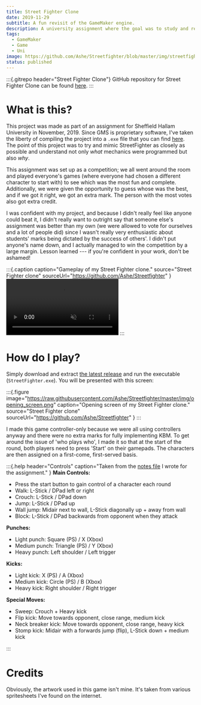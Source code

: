 ```yaml
---
title: Street Fighter Clone
date: 2019-11-29
subtitle: A fun revisit of the GameMaker engine.
description: A university assignment where the goal was to study and recreate Street Fighter's mechanics in our own clone of the game.
tags:
  - GameMaker
  - Game
  - Uni
image: https://github.com/Ashe/Streetfighter/blob/master/img/streetfighter_preview.gif?raw=true
status: published
---
```


:::{.gitrepo header="Street Fighter Clone"}
GitHub repository for Street Fighter Clone can be found [here](https://github.com/Ashe/Streetfighter).
:::

# What is this?

This project was made as part of an assignment for Sheffield Hallam University in November, 2019. Since GMS is proprietary software, I've taken the liberty of compiling the project into a `.exe` file that you can find [here](https://github.com/Ashe/Streetfighter/releases/). The point of this project was to try and mimic StreetFighter as closely as possible and understand not only *what* mechanics were programmed but also *why*. 

This assignment was set up as a competition; we all went around the room and played everyone's games (where everyone had chosen a different character to start with) to see which was the most fun and complete. Additionally, we were given the opportunity to guess whose was the best, and if we got it right, we got an extra mark. The person with the most votes also got extra credit.

I was confident with my project, and because I didn't really feel like anyone could beat it, I didn't really want to outright say that someone else's assignment was better than my own (we were allowed to vote for ourselves and a lot of people did) since I wasn't really very enthusiastic about students' marks being dictated by the success of others'. I didn't put anyone's name down, and I actually managed to win the competition by a large margin. Lesson learned --- if you're confident in your work, don't be ashamed!

:::{.caption
  caption="Gameplay of my Street Fighter clone."
  source="Street Fighter clone"
  sourceUrl="https://github.com/Ashe/Streetfighter"
}
<video src="https://res.cloudinary.com/aas-sh/video/upload/v1617294551/projects/street_fighter/street_fighter_rpjtx2.mp4" type="video/mp4" autoplay="autoplay" controls loop muted></video>
:::

# How do I play?

Simply download and extract [the latest release](https://github.com/Ashe/Streetfighter/releases/) and run the executable (`StreetFighter.exe`). You will be presented with this screen:

:::{.figure
  image="https://raw.githubusercontent.com/Ashe/Streetfighter/master/img/opening_screen.png"
  caption="Opening screen of my Street Fighter clone."
  source="Street Fighter clone"
  sourceUrl="https://github.com/Ashe/Streetfighter"
}
:::

I made this game controller-only because we were all using controllers anyway and there were no extra marks for fully implementing KBM. To get around the issue of 'who plays who', I made it so that at the start of the round, both players need to press 'Start' on their gamepads. The characters are then assigned on a first-come, first-served basis. 

:::{.help 
  header="Controls"
  caption="Taken from the [notes file](https://github.com/Ashe/Streetfighter/blob/master/notes/hints.txt) I wrote for the assignment."
}
**Main Controls:**

* Press the start button to gain control of a character each round
* Walk: L-Stick / DPad left or right
* Crouch: L-Stick / DPad down
* Jump: L-Stick / DPad up
* Wall jump: Midair next to wall, L-Stick diagonally up + away from wall
* Block: L-Stick / DPad backwards from opponent when they attack

**Punches:**

* Light punch: Square (PS) / X (Xbox)
* Medium punch: Triangle (PS) / Y (Xbox)
* Heavy punch: Left shoulder / Left trigger

**Kicks:**

* Light kick: X (PS) / A (Xbox)
* Medium kick: Circle (PS) / B (Xbox)
* Heavy kick: Right shoulder / Right trigger

**Special Moves:**

* Sweep: Crouch + Heavy kick
* Flip kick: Move towards opponent, close range, medium kick
* Neck breaker kick: Move towards opponent, close range, heavy kick
* Stomp kick: Midair with a forwards jump (flip), L-Stick down + medium kick

:::

# Credits

Obviously, the artwork used in this game isn't mine. It's taken from various spritesheets I've found on the internet. 
